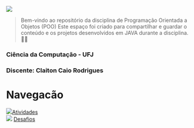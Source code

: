 

![](https://cdn.discordapp.com/attachments/1219340471944351804/1241515495686012938/Readme.png?ex=664a7ae8&is=66492968&hm=85ef3631428d5784e88b2127e9d92ab399f0b33d2acecdf53659ff43379eb770&)

>Bem-vindo ao repositório da disciplina de Programação Orientada a Objetos (POO) Este espaço foi criado para compartilhar e guardar o conteúdo e os projetos desenvolvidos em JAVA durante a disciplina. 👨‍💻
 
### Ciência da Computação - UFJ
### Discente: Claiton Caio Rodrigues
 
# Navegacão
![](https://cdn.discordapp.com/attachments/1219340471944351804/1241519292764389418/emoji_livro.png?ex=664a7e71&is=66492cf1&hm=cb02f73fc449788ad1fa1ca6b801a54910905cdf0333ece1b8004e2c243f5845&)[Atividades](https://github.com/ClaitonCaio/POO/tree/main/Atividades) <br>
![](https://cdn.discordapp.com/attachments/1219340471944351804/1241519292764389418/emoji_livro.png?ex=664a7e71&is=66492cf1&hm=cb02f73fc449788ad1fa1ca6b801a54910905cdf0333ece1b8004e2c243f5845&) [Desafios](#listas)
 
